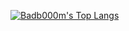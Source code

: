 [![Badb000m's Top Langs](https://github-readme-stats.vercel.app/api/top-langs/?username=badb000m&layout=pie?theme=darcula)](https://github.com/anuraghazra/github-readme-stats)
